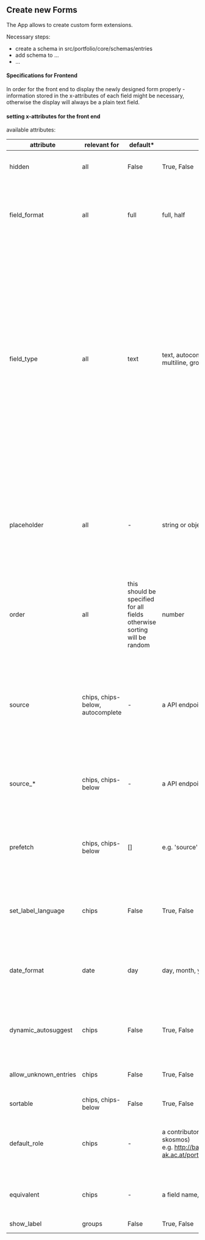 ## Create new Forms

The App allows to create custom form extensions.

Necessary steps:

- create a schema in src/portfolio/core/schemas/entries
- add schema to ...
- ...

#### Specifications for Frontend

In order for the front end to display the newly designed form properly - information stored in the x-attributes
of each field might be necessary, otherwise the display will always be a plain text field.

#### setting x-attributes for the front end

available attributes:

| attribute             | relevant for                     | default*                                                                 | allowed values                                                                                                                    | description                                                                                                                                                                                                                                                                                                                                                                                                                                                                                                                                                                                                                            |
|-----------------------|----------------------------------|--------------------------------------------------------------------------|-----------------------------------------------------------------------------------------------------------------------------------|----------------------------------------------------------------------------------------------------------------------------------------------------------------------------------------------------------------------------------------------------------------------------------------------------------------------------------------------------------------------------------------------------------------------------------------------------------------------------------------------------------------------------------------------------------------------------------------------------------------------------------------|
| hidden                | all                              | False                                                                    | True, False                                                                                                                       | indicate if this data attribute should be considered for form creation (e.g. true for id)                                                                                                                                                                                                                                                                                                                                                                                                                                                                                                                                              |
| field_format          | all                              | full                                                                     | full, half                                                                                                                        |  specify if the field should fill full width or half in a form<br> (in case it is a 'half' field make sure it has a second 'half' field as well, otherwise the space will be empty)                                                                                                                                                                                                                                                                                                                                                                                                                                                    |
| field_type            | all                              | text                                                                     | text, autocomplete, chips, chips-below, date, multiline, group                                                                    | which kind of field should be shown front-end:<br>**text**: simple text field<br> **autocomplete**: text field with autocomplete functionality (source needed!)<br> **chips**: input field with options (optional: dynamic autocomplete) that creates chips out of selected options<br>(if single or multi chips will be determined automatically from field type being an array or object)<br> **chips-below**: same as chips, however chips are not added inline but below the input field<br> **date**: a date field (different formats)<br> **multiline**: a multiline text field<br> **group**: indicates that the fields specified within should be grouped |
| placeholder           | all                              | -                                                                        | string or object                                                                                                                  | Add a placeholder displayed in the input field<br>  A string for all fields except date fields - there it should be an object with 'date' and (if necessary) 'time' attributes that contain the relevant string<br> default placeholder ('Enter xxx') can be added with utils function `placeholder_lazy(label)`                                                                                                                                                                                                                                                                                                                       |
| order                 | all                              | this should be specified for all fields otherwise sorting will be random | number                                                                                                                            | this will specify the order in which the fields are displayed in the form                                                                                                                                                                                                                                                                                                                                                                                                                                                                                                                                                              |
| source                | chips, chips-below, autocomplete | -                                                                        | a API endpoint                                                                                                                    | if the field has a autocomplete functionality (autocomplete field or dynamic chips inputs (`dynamic_autosuggest = true`) or options (`dynamic_autosuggest = false`) this route is **required** to fetch these options<br> (the base url for the API is specified in the front end configuration)                                                                                                                                                                                                                                                                                                                                                   |
| source_*              | chips, chips-below               | -                                                                        | a API endpoint                                                                                                                    | as above, to specify additional sources (URLs) for prefetching<br> (e.g. used for text types --> source_type or roles --> source_roles)                                                                                                                                                                                                                                                                                                                                                                                                                                                                                                |
| prefetch              | chips, chips-below               | []                                                                       | e.g. 'source'                                                                                                                     | specify the attributes that contain an URL where options should be prefetched (=for chips inputs that are not dynamic!)<br> (for the example above e.g. 'source', 'source_types', 'source_roles')                                                                                                                                                                                                                                                                                                                                                                                                                                      |
| set_label_language    | chips                            | False                                                                    | True, False                                                                                                                       | specify if the field data have language specific content (e.g. { 'en': 'xxx', 'de': 'yyy' })<br> (e.g. true for languages or materials fields)                                                                                                                                                                                                                                                                                                                                                                                                                                                                                         |
| date_format           | date                             | day                                                                      | day, month, year, date_year                                                                                                       | the format of the date field, if day, month or year it will only be possible to enter those, if date_year switch buttons will be displayed to allow switching between day and year format                                                                                                                                                                                                                                                                                                                                                                                                                                              |
| dynamic_autosuggest   | chips                            | False                                                                    | True, False                                                                                                                       | define if chips should have a dynamic autocomplete --> this means matching results are live fetched from the API on user input                                                                                                                                                                                                                                                                                                                                                                                                                                                                                                         |
| allow_unknown_entries | chips                            | False                                                                    | True, False                                                                                                                       | define if only options available in the chips input drop down can be used or user can just enter any string                                                                                                                                                                                                                                                                                                                                                                                                                                                                                                                            |
| sortable              | chips, chips-below               | False                                                                    | True, False                                                                                                                       | should chips be sortable                                                                                                                                                                                                                                                                                                                                                                                                                                                                                                                                                                                                               |
| default_role          | chips                            | -                                                                        | a contributors uri (as defined in voc bench / skosmos) <br> e.g. http://base.uni-ak.ac.at/portfolio/vocabulary/software_developer | this is relevant for all contributors related fields, in order to save the relevant role, a uri needs to be specified here<br> can be done with `function get_uri(role)`                                                                                                                                                                                                                                                                                                                                                                                                                                                               |
| equivalent            | chips                            | -                                                                        | a field name, e.g. 'contributors'                                                                                                 | attribute to indicate that this field is connected to more general field (atm only used for contributors)                                                                                                                                                                                                                                                                                                                                                                                                                                                                                                                              |
| show_label            | groups                           | False                                                                    | True, False                                                                                                                       | indicates if field groups should have a label                                                                                                                                                                                                                                                                                                                                                                                                                                                                                                                                                                                          |